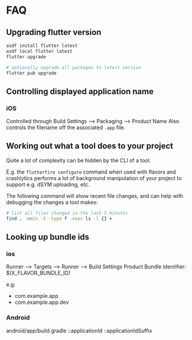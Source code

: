 # FAQ

## Upgrading flutter version

```sh
asdf install flutter latest
asdf local flutter latest
flutter upgrade

# optionally upgrade all packages to latest version
flutter pub upgrade
```

## Controlling displayed application name

### iOS

Controlled through Build Settings --> Packaging --> Product Name
Also controls the filename off the associated `.app` file.

## Working out what a tool does to your project

Quite a lot of complexity can be hidden by the CLI of a tool.

E.g. the `flutterfire configure` command when used with flavors and crashlytics performs a lot of background manipulation of your project to support e.g. dSYM uploading, etc.

The following command will show recent file changes, and can help with debugging the changes a tool makes:

```sh
# list all files changed in the last 5 minutes
find . -mmin -5 -type f -exec ls -l {} +
```

## Looking up bundle ids

### ios

Runner --> Targets --> Runner --> Build Settings
Product Bundle Identifier: $(X_FLAVOR_BUNDLE_ID)

e.g:

- com.example.app
- com.example.app.dev

### Android

android/app/build.gradle
::applicationId
::applicationIdSuffix
